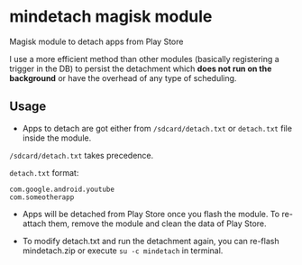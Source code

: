 # mindetach magisk module

Magisk module to detach apps from Play Store  

I use a more efficient method than other modules (basically registering a trigger in the DB) to persist the detachment which **does not run on the background** or have the overhead of any type of scheduling.

## Usage
* Apps to detach are got either from `/sdcard/detach.txt` or `detach.txt` file inside the module.

`/sdcard/detach.txt` takes precedence.

`detach.txt` format:
```
com.google.android.youtube
com.someotherapp
```

* Apps will be detached from Play Store once you flash the module. To re-attach them, remove the module and clean the data of Play Store.

* To modify detach.txt and run the detachment again, you can re-flash mindetach.zip or execute `su -c mindetach` in terminal.
